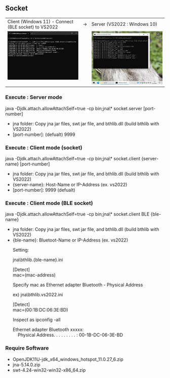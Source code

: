 <h2>Socket</h2>

<div class=server>

<table style='border:0;'><tr>
<td>Client (Windows 11) - Connect (BLE socket) to VS2022</td>
<td nowrap>-&gt;</td>
<td>Server (VS2022 : Windows 10)</td>
</tr><tr>
<td valign=top><img src=img/client.png /></td>
<td>&nbsp;</td>
<td valign=top><img src=img/server.png /></td>
</tr></table>

<h3>Execute : Server mode</h3>

java -Djdk.attach.allowAttachSelf=true -cp bin;jna\\* socket.server \[port-number\]

- jna folder: Copy jna jar files, swt jar file, and bthlib.dll (build bthlib with VS2022)
- \[port-number\]: (defualt) 9999

<h3>Execute : Client mode (socket)</h3>

java -Djdk.attach.allowAttachSelf=true -cp bin;jna\\* socket.client \{server-name\} \[port-number\]

- jna folder: Copy jna jar files, swt jar file, and bthlib.dll (build bthlib with VS2022)
- \{server-name\}: Host-Name or IP-Address (ex. vs2022)
- \[port-number\]: 9999 (defualt) 

<h3>Execute : Client mode (BLE socket)</h3>

java -Djdk.attach.allowAttachSelf=true -cp bin;jna\\* socket.client BLE {ble-name}

- jna folder: Copy jna jar files, swt jar file, and bthlib.dll (build bthlib with VS2022)
- {ble-name}: Bluetoot-Name or IP-Address (ex. vs2022)

<ul>
Setting:

jna\bthlib.\{ble-name\}.ini

[Detect]<br>
mac=(mac-address)

Specify mac as Ethernet adapter Bluetooth - Physical Address

ex) jna\bthlib.vs2022.ini

[Detect]<br>
mac=(00:1B:DC:06:3E:BD)

Inspect as ipconfig -all

Ethernet adapter Bluetooth xxxxx:<br>
&nbsp; &nbsp; Physical Address. . . . . . . . . : 00-1B-DC-06-3E-BD
</ul>

<h3>Require Software</h3>

- OpenJDK11U-jdk_x64_windows_hotspot_11.0.27_6.zip
- jna-5.14.0.zip
- swt-4.24-win32-win32-x86_64.zip

